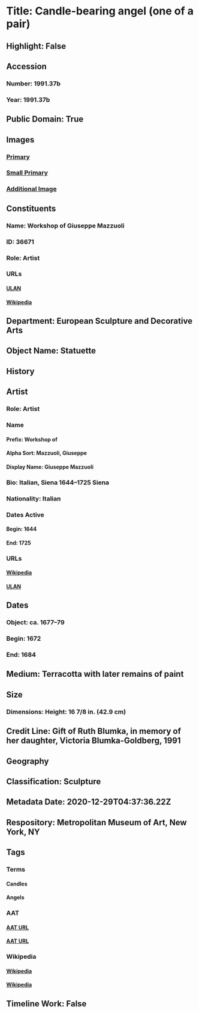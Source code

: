 # Title: Candle-bearing angel (one of a pair)
## Highlight: False
## Accession
### Number: 1991.37b
### Year: 1991.37b
## Public Domain: True
## Images
### [Primary](https://images.metmuseum.org/CRDImages/es/original/ES5434.jpg)
### [Small Primary](https://images.metmuseum.org/CRDImages/es/web-large/ES5434.jpg)
### [Additional Image](https://images.metmuseum.org/CRDImages/es/original/ES5430.jpg)
## Constituents
### Name: Workshop of Giuseppe Mazzuoli
### ID: 36671
### Role: Artist
### URLs
#### [ULAN](http://vocab.getty.edu/page/ulan/500027402)
#### [Wikipedia](https://www.wikidata.org/wiki/Q2747930)
## Department: European Sculpture and Decorative Arts
## Object Name: Statuette
## History
## Artist
### Role: Artist
### Name
#### Prefix: Workshop of
#### Alpha Sort: Mazzuoli, Giuseppe
#### Display Name: Giuseppe Mazzuoli
### Bio: Italian, Siena 1644–1725 Siena
### Nationality: Italian
### Dates Active
#### Begin: 1644
#### End: 1725
### URLs
#### [Wikipedia](https://www.wikidata.org/wiki/Q2747930)
#### [ULAN](http://vocab.getty.edu/page/ulan/500027402)
## Dates
### Object: ca. 1677–79
### Begin: 1672
### End: 1684
## Medium: Terracotta with later remains of paint
## Size
### Dimensions: Height: 16 7/8 in. (42.9 cm)
## Credit Line: Gift of Ruth Blumka, in memory of her daughter, Victoria Blumka-Goldberg, 1991
## Geography
## Classification: Sculpture
## Metadata Date: 2020-12-29T04:37:36.22Z
## Respository: Metropolitan Museum of Art, New York, NY
## Tags
### Terms
#### Candles
#### Angels
### AAT
#### [AAT URL](http://vocab.getty.edu/page/aat/300037654)
#### [AAT URL](http://vocab.getty.edu/page/aat/300379004)
### Wikipedia
#### [Wikipedia]()
#### [Wikipedia]()
## Timeline Work: False